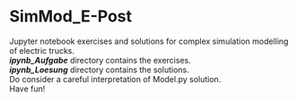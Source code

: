 # SimMod_E-Post
Jupyter notebook exercises and solutions for complex simulation modelling of electric trucks.\
***ipynb_Aufgabe*** directory contains the exercises.\
***ipynb_Loesung*** directory contains the solutions.\
Do consider a careful interpretation of Model.py solution.\
Have fun!
